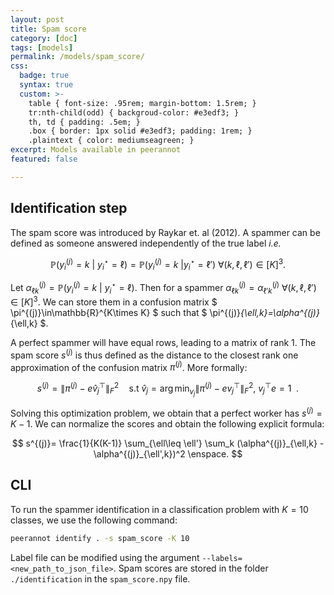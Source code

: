 ```yaml
---
layout: post
title: Spam score
category: [doc]
tags: [models]
permalink: /models/spam_score/
css:
  badge: true
  syntax: true
  custom: >-
    table { font-size: .95rem; margin-bottom: 1.5rem; }
    tr:nth-child(odd) { backgroud-color: #e3edf3; }
    th, td { padding: .5em; }
    .box { border: 1px solid #e3edf3; padding: 1rem; }
    .plaintext { color: mediumseagreen; }
excerpt: Models available in peerannot
featured: false

---
```


## Identification step

The spam score was introduced by Raykar et. al (2012).
A spammer can be defined as someone answered independently of the true label *i.e.*

$$
\mathbb{P}(y_i^{(j)}=k\ |\ y_i^\star =\ell) = \mathbb{P}(y_i^{(j)}=k\ | y_i^\star =\ell')\ \forall (k,\ell, \ell') \in [K]^3.
$$

Let $\alpha_{\ell k}^{(j)} = \mathbb{P}(y_i^{(j)}=k\ |\ y_i^\star =\ell)$.
Then for a spammer $\alpha_{\ell k}^{(j)} = \alpha_{\ell' k}^{(j)}\ \forall (k,\ell,\ell') \in [K]^3$.
We can store them in a confusion matrix $ \pi^{(j)}\in\mathbb{R}^{K\times K} $ such that $ \pi^{(j)}_{\ell,k}=\alpha^{(j)}_{\ell,k} $.

A perfect spammer will have equal rows, leading to a matrix of rank $1$.
The spam score $s^{(j)}$ is thus defined as the distance to the closest rank one approximation of the confusion matrix $\pi^{(j)}$.
More formally:

$$
s^{(j)} = \|\pi^{(j)} - e\hat v_j^\top \|_F^2 \quad \text{s.t } \hat v_j = \arg\min_{v_j} \|\pi^{(j)}-ev_j^\top \|_F^2,\ v_j^\top e=1 \enspace.
$$

Solving this optimization problem, we obtain that a perfect worker has $s^{(j)}=K-1$. We can normalize the scores and obtain the following explicit formula:

$$
s^{(j)}= \frac{1}{K(K-1)} \sum_{\ell\leq \ell'} \sum_k (\alpha^{(j)}_{\ell,k} - \alpha^{(j)}_{\ell',k})^2 \enspace.
$$

## CLI

To run the spammer identification in a classification problem with $K=10$ classes, we use the following command:

```bash
peerannot identify . -s spam_score -K 10
```

Label file can be modified using the argument `--labels=<new_path_to_json_file>`.
Spam scores are stored in the folder `./identification` in the `spam_score.npy` file.
